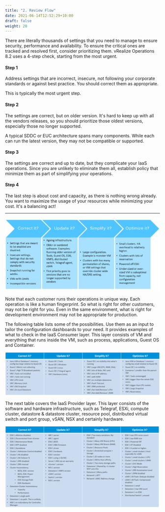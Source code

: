```yaml
---
title: "2. Review Flow"
date: 2021-06-14T12:52:29+10:00
draft: false
weight: 20
---
```


There are literally thousands of settings that you need to manage to ensure security, performance and availability. To ensure the critical ones are tracked and resolved first, consider prioritizing them. vRealize Operations 8.2 uses a 4-step check, starting from the most urgent.

#### Step 1

Address settings that are incorrect, insecure, not following your corporate standards or against best practice. You should correct them as appropriate.

This is typically the most urgent step.

#### Step 2

The settings are correct, but on older version. It's hard to keep up with all the vendors releases, so you should prioritize those oldest versions, especially those no longer supported.

A typical SDDC or EUC architecture spans many components. While each can run the latest version, they may not be compatible or supported.

#### Step 3

The settings are correct and up to date, but they complicate your IaaS operations. Since you are unlikely to eliminate them all, establish policy that minimize them as part of simplifying your operations.

#### Step 4

The last step is about cost and capacity, as there is nothing wrong already. You want to maximize the usage of your resources while minimizing your cost. It's a balancing act!

-----

![Review flow](1.4.2-fig-1.png)

Note that each customer runs their operations in unique way. Each operation is like a human fingerprint. So what is right for other customers, may not be right for you. Even in the same environment, what is right for development environment may not be appropriate for production.

The following table lists some of the possibilities. Use them as an input to tailor the configuration dashboards to your need. It provides examples of what to check in the IaaS Consumer layer. This layer consists of VM and everything that runs inside the VM, such as process, applications, Guest OS and Container.

![Config dashboard examples](1.4.2-fig-2.png)

The next table covers the IaaS Provider layer. This layer consists of the software and hardware infrastructure, such as Telegraf, ESXi, compute cluster, datastore & datastore cluster, resource pool, distributed virtual switch and port group, vSAN, NSX and certainly hardware.

![Iaas Provider layer dashboard examples](1.4.2-fig-3.png)